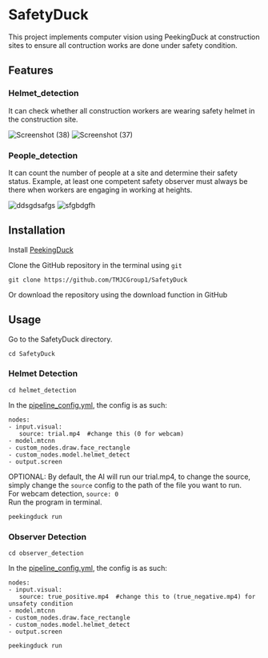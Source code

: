 # SafetyDuck
This project implements computer vision using PeekingDuck at construction sites to ensure all contruction works are done under safety condition.
## Features
### Helmet_detection
It can check whether all construction workers are wearing safety helmet in the construction site.

![Screenshot (38)](https://user-images.githubusercontent.com/124423670/216811595-99f6e432-b31e-4b99-a5cf-0f94dd256cff.png)
![Screenshot (37)](https://user-images.githubusercontent.com/124423670/216811617-aa0d1fa1-ab70-45bb-9327-954532ee6d84.png)

### People_detection
It can count the number of people at a site and determine their safety status. Example, at least one competent safety observer must always be there when workers are engaging in working at heights.

![ddsgdsafgs](https://user-images.githubusercontent.com/124423670/216811422-c60da4a5-e541-4afd-9983-2dec07e66d45.png)
![sfgbdgfh](https://user-images.githubusercontent.com/124423670/216811475-f5570d33-6e2c-4a80-8be0-ed3e70638632.png)

## Installation
Install [PeekingDuck](https://github.com/aisingapore/PeekingDuck#readme)

Clone the GitHub repository in the terminal using ```git```

```
git clone https://github.com/TMJCGroup1/SafetyDuck
```
Or download the repository using the download function in GitHub
## Usage
Go to the SafetyDuck directory.
```
cd SafetyDuck
```
### Helmet Detection
```
cd helmet_detection
```
In the [pipeline_config.yml](/docs/helmet_detection/pipeline_config.yml), the config is as such:
```
nodes:
- input.visual:
   source: trial.mp4  #change this (0 for webcam)
- model.mtcnn
- custom_nodes.draw.face_rectangle
- custom_nodes.model.helmet_detect
- output.screen
```
OPTIONAL:
By default, the AI will run our trial.mp4, to change the source, simply change the ```source``` config to the path of the file you want to run.\
For webcam detection,
```source: 0```  \
Run the program in terminal.
```
peekingduck run
```
### Observer Detection
``` 
cd observer_detection
```
In the [pipeline_config.yml](/docs/helmet_detection/pipeline_config.yml), the config is as such:
```
nodes:
- input.visual:
   source: true_positive.mp4  #change this to (true_negative.mp4) for unsafety condition
- model.mtcnn
- custom_nodes.draw.face_rectangle
- custom_nodes.model.helmet_detect
- output.screen
```
``` 
peekingduck run
```
